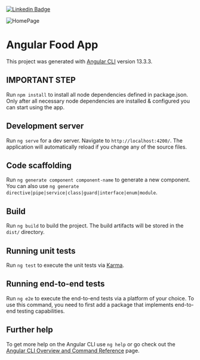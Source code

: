 [![Linkedin Badge](https://img.shields.io/badge/Swarup_Saha-follow%20on%20linkedin-blue?style=for-the-badge&logo=linkedin)](https://www.linkedin.com/in/swarup-saha-b186b316a/)


![HomePage](https://github.com/swarup1996saha/Angular-Food-App/blob/master/src/assets/foodmine.gif)
<br> 

# Angular Food App
This project was generated with [Angular CLI](https://github.com/angular/angular-cli) version 13.3.3.

## IMPORTANT STEP

Run `npm install` to install all node dependencies defined in package.json. Only after all necessary node dependencies are installed & configured you can start using the app.

## Development server

Run `ng serve` for a dev server. Navigate to `http://localhost:4200/`. The application will automatically reload if you change any of the source files.

## Code scaffolding

Run `ng generate component component-name` to generate a new component. You can also use `ng generate directive|pipe|service|class|guard|interface|enum|module`.

## Build

Run `ng build` to build the project. The build artifacts will be stored in the `dist/` directory.

## Running unit tests

Run `ng test` to execute the unit tests via [Karma](https://karma-runner.github.io).

## Running end-to-end tests

Run `ng e2e` to execute the end-to-end tests via a platform of your choice. To use this command, you need to first add a package that implements end-to-end testing capabilities.

## Further help

To get more help on the Angular CLI use `ng help` or go check out the [Angular CLI Overview and Command Reference](https://angular.io/cli) page.
